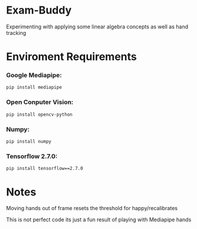 # Exam-Buddy
Experimenting with applying some linear algebra concepts as well as hand tracking
# Enviroment Requirements

### Google Mediapipe:
```pip install mediapipe```
### Open Conputer Vision:
```pip install opencv-python```
### Numpy:
```pip install numpy```
### Tensorflow 2.7.0:
```pip install tensorflow==2.7.0```
# Notes

Moving hands out of frame resets the threshold for happy/recalibrates

This is not perfect code its just a fun result of playing with Mediapipe hands
